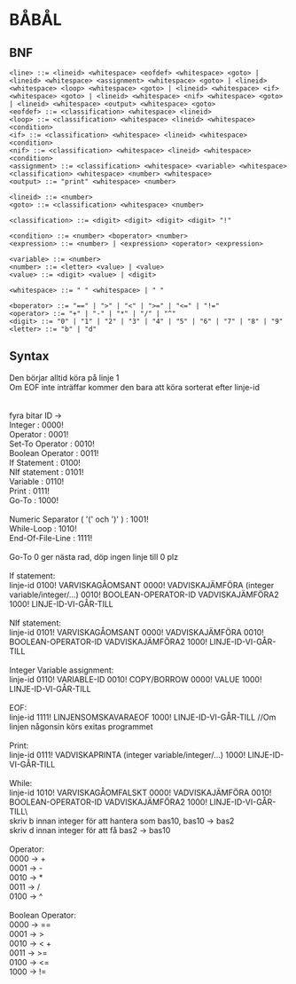 # BÅBÅL
## BNF
```<program> ::= <line> | <line> "\n" <program>
<line> ::= <lineid> <whitespace> <eofdef> <whitespace> <goto> | <lineid> <whitespace> <assignment> <whitespace> <goto> | <lineid> <whitespace> <loop> <whitespace> <goto> | <lineid> <whitespace> <if> <whitespace> <goto> | <lineid> <whitespace> <nif> <whitespace> <goto> | <lineid> <whitespace> <output> <whitespace> <goto>
<eofdef> ::= <classification> <whitespace> <lineid>
<loop> ::= <classification> <whitespace> <lineid> <whitespace> <condition> 
<if> ::= <classification> <whitespace> <lineid> <whitespace> <condition> 
<nif> ::= <classification> <whitespace> <lineid> <whitespace> <condition> 
<assignment> ::= <classification> <whitespace> <variable> <whitespace> <classification> <whitespace> <number> <whitespace> 
<output> ::= "print" <whitespace> <number> 

<lineid> ::= <number>
<goto> ::= <classification> <whitespace> <number>

<classification> ::= <digit> <digit> <digit> <digit> "!"

<condition> ::= <number> <boperator> <number>
<expression> ::= <number> | <expression> <operator> <expression>

<variable> ::= <number>
<number> ::= <letter> <value> | <value>
<value> ::= <digit> <value> | <digit>

<whitespace> ::= " " <whitespace> | " "

<boperator> ::= "==" | ">" | "<" | ">=" | "<=" | "!="
<operator> ::= "+" | "-" | "*" | "/" | "^"
<digit> ::= "0" | "1" | "2" | "3" | "4" | "5" | "6" | "7" | "8" | "9"
<letter> ::= "b" | "d"

```
## Syntax
Den börjar alltid köra på linje 1 <br>
Om EOF inte inträffar kommer den bara att köra sorterat efter linje-id <br>
<br>
<br>
fyra bitar ID -> <br> 
Integer : 0000! <br>
Operator : 0001! <br>
Set-To Operator : 0010! <br>
Boolean Operator : 0011! <br>
If Statement : 0100! <br> 
NIf statement : 0101! <br>
Variable : 0110! <br>
Print : 0111! <br>
Go-To : 1000! <br>  
Numeric Separator ( '(' och ')' ) : 1001! <br>
While-Loop : 1010! <br>
End-Of-File-Line : 1111! <br>
<br>
Go-To 0 ger nästa rad, döp ingen linje till 0 plz <br>
<br>
If statement: <br>
linje-id 0100! VARVISKAGÅOMSANT 0000! VADVISKAJÄMFÖRA (integer variable/integer/...) 0010! BOOLEAN-OPERATOR-ID VADVISKAJÄMFÖRA2 1000! LINJE-ID-VI-GÅR-TILL <br>
<br>
NIf statement: <br>
linje-id 0101! VARVISKAGÅOMSANT 0000! VADVISKAJÄMFÖRA 0010! BOOLEAN-OPERATOR-ID VADVISKAJÄMFÖRA2  1000! LINJE-ID-VI-GÅR-TILL <br>
<br>
Integer Variable assignment: <br>
linje-id 0110! VARIABLE-ID 0010! COPY/BORROW 0000! VALUE 1000! LINJE-ID-VI-GÅR-TILL <br>
<br>
EOF: <br>
linje-id 1111! LINJENSOMSKAVARAEOF 1000! LINJE-ID-VI-GÅR-TILL //Om linjen någonsin körs exitas programmet <br>
<br>
Print: <br>
linje-id 0111! VADVISKAPRINTA (integer variable/integer/...) 1000! LINJE-ID-VI-GÅR-TILL <br>
<br>
While: <br>
linje-id 1010! VARVISKAGÅOMFALSKT 0000! VADVISKAJÄMFÖRA 0010! BOOLEAN-OPERATOR-ID VADVISKAJÄMFÖRA2 1000! LINJE-ID-VI-GÅR-TILL\\
<br>
skriv b innan integer för att hantera som bas10,  bas10 -> bas2 <br>
skriv d innan integer för att få bas2 -> bas10 <br>
<br>
Operator: <br>
0000 -> + <br>
0001 -> - <br>
0010 -> * <br>
0011 -> / <br>
0100 -> ^ <br>
<br>
Boolean Operator: <br>
0000 -> == <br>
0001 -> > <br>
0010 -> < + <br>
0011 -> >= <br>
0100 -> <= <br>
1000 -> != <br>
